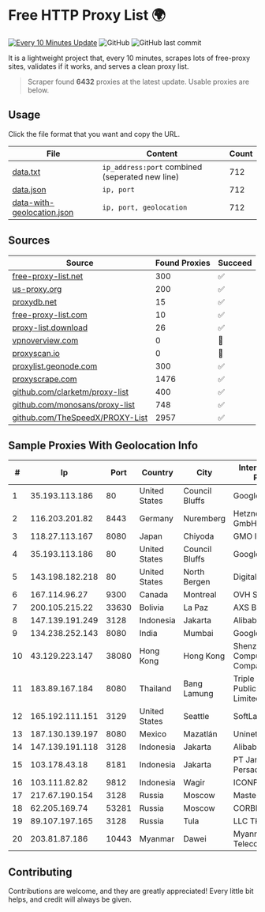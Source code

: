 
# Free HTTP Proxy List 🌍

[![Every 10 Minutes Update](https://github.com/mertguvencli/http-proxy-list/actions/workflows/main.yml/badge.svg?branch=main)](https://github.com/mertguvencli/http-proxy-list/actions/workflows/main.yml)
![GitHub](https://img.shields.io/github/license/mertguvencli/http-proxy-list)
![GitHub last commit](https://img.shields.io/github/last-commit/mertguvencli/http-proxy-list)

It is a lightweight project that, every 10 minutes, scrapes lots of free-proxy sites, validates if it works, and serves a clean proxy list.


> Scraper found **6432** proxies at the latest update. Usable proxies are below.

## Usage

Click the file format that you want and copy the URL.


|File|Content|Count|
|----|-------|-----|
|[data.txt](https://raw.githubusercontent.com/mertguvencli/http-proxy-list/main/proxy-list/data.txt)|`ip_address:port` combined (seperated new line)|712|
|[data.json](https://raw.githubusercontent.com/mertguvencli/http-proxy-list/main/proxy-list/data.json)|`ip, port`|712|
|[data-with-geolocation.json](https://raw.githubusercontent.com/mertguvencli/http-proxy-list/main/proxy-list/data-with-geolocation.json)|`ip, port, geolocation`|712|

## Sources

|Source|Found Proxies|Succeed|
|------|-------------|-------|
|[free-proxy-list.net](https://free-proxy-list.net)|300|✅|
|[us-proxy.org](https://www.us-proxy.org)|200|✅|
|[proxydb.net](http://proxydb.net)|15|✅|
|[free-proxy-list.com](https://free-proxy-list.com/?page=&port=&type%5B%5D=http&type%5B%5D=https&up_time=0&search=Search)|10|✅|
|[proxy-list.download](https://www.proxy-list.download/HTTP)|26|✅|
|[vpnoverview.com](https://vpnoverview.com/privacy/anonymous-browsing/free-proxy-servers)|0|🚫|
|[proxyscan.io](https://www.proxyscan.io)|0|🚫|
|[proxylist.geonode.com](https://proxylist.geonode.com/api/proxy-list?limit=300&page=1&sort_by=lastChecked&sort_type=desc&protocols=http,https)|300|✅|
|[proxyscrape.com](https://api.proxyscrape.com/v2/?request=displayproxies&protocol=http&timeout=10000&country=all&ssl=all&anonymity=all)|1476|✅|
|[github.com/clarketm/proxy-list](https://raw.githubusercontent.com/clarketm/proxy-list/master/proxy-list-raw.txt)|400|✅|
|[github.com/monosans/proxy-list](https://raw.githubusercontent.com/monosans/proxy-list/main/proxies/http.txt)|748|✅|
|[github.com/TheSpeedX/PROXY-List](https://raw.githubusercontent.com/TheSpeedX/PROXY-List/master/http.txt)|2957|✅|


## Sample Proxies With Geolocation Info

|#|Ip|Port|Country|City|Internet Service Provider|
|-|--|----|-------|----|-------------------------|
|1|35.193.113.186|80|United States|Council Bluffs|Google LLC|
|2|116.203.201.82|8443|Germany|Nuremberg|Hetzner Online GmbH|
|3|118.27.113.167|8080|Japan|Chiyoda|GMO Internet, Inc.|
|4|35.193.113.186|80|United States|Council Bluffs|Google LLC|
|5|143.198.182.218|80|United States|North Bergen|DigitalOcean, LLC|
|6|167.114.96.27|9300|Canada|Montreal|OVH SAS|
|7|200.105.215.22|33630|Bolivia|La Paz|AXS Bolivia S. A.|
|8|147.139.191.249|3128|Indonesia|Jakarta|Alibaba.com LLC|
|9|134.238.252.143|8080|India|Mumbai|Google LLC|
|10|43.129.223.147|38080|Hong Kong|Hong Kong|Shenzhen Tencent Computer Systems Company Limited|
|11|183.89.167.184|8080|Thailand|Bang Lamung|Triple T Broadband Public Company Limited|
|12|165.192.111.151|3129|United States|Seattle|SoftLayer|
|13|187.130.139.197|8080|Mexico|Mazatlán|Uninet S.A. de C.V.|
|14|147.139.191.118|3128|Indonesia|Jakarta|Alibaba.com LLC|
|15|103.178.43.18|8181|Indonesia|Jakarta|PT Jaring Solusi Persada|
|16|103.111.82.82|9812|Indonesia|Wagir|ICONPLN|
|17|217.67.190.154|3128|Russia|Moscow|Mastertel ISP|
|18|62.205.169.74|53281|Russia|Moscow|CORBINA|
|19|89.107.197.165|3128|Russia|Tula|LLC TK Altair|
|20|203.81.87.186|10443|Myanmar|Dawei|Myanma Post & Telecommunication|



## Contributing

Contributions are welcome, and they are greatly appreciated! Every
little bit helps, and credit will always be given.

